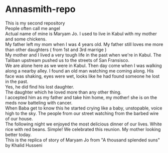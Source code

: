 # Annasmith-repo
This is my second repository
<br>
People often call me angel 
<br>
Actual name of mine is Maryam Jo.
I used to live in Kabul with my mother and some chickens.
<br>
My father left my mom when I was 4 years old.
My father still loves me more than other daughters ( from 1st and 3rd marrige )
<br>
My mother and I lived a very tough life in the past when we're in Kabul.
The Taliban upstream pushed us to the streets of San Fransisco.
<br>
We are alone here as we were in Kabul.
Then day come when I was walking along a nearby alley. 
I found an old man watching me coming along.
His face was shaking, eyes were wet, looks like he had found someone he lost in the past.
<br>
Yes, he did find his lost daughter.
<br>
The daughter which he loved more than any other thing.
<br>
I accepted him as my father and take him home, my mother! she is on the meds now batteling with cancer.
<br>
When Baba get to know this he started crying like a baby, unstopable, voice high to the sky. 
The people from our street watching from the barbed wire of our house.
<br>
The following night we enjoyed the most delicious dinner of our lives. White rice with red beans. Simple!
We celebrated this reunion. My mother looking better today.
<br>
This is the replica of story of Maryam Jo from "A thousand splended suns" by Khalid Husseni

